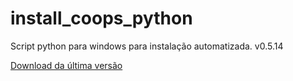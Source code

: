 # install_coops_python

Script python para windows para instalação automatizada. v0.5.14

[Download da última versão](https://github.com/dalraf/install_coops_python/releases/download/v0.5.14/install_coops_python.exe)
